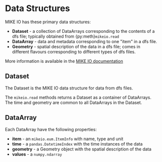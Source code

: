 # Data Structures

MIKE IO has these primary data structures: 

* **Dataset** - a collection of DataArrays corresponding to the contents of a dfs file; typically obtained from {py:meth}`mikeio.read`
* **DataArray** - data and metadata corresponding to one "item" in a dfs file. 
* **Geometry** - spatial description of the data in a dfs file; comes in different flavours corresponding to different types of dfs files.

More information is available in the [MIKE IO documentation](https://dhi.github.io/mikeio/data-structures.html)

## Dataset
The Dataset is the MIKE IO data structure 
for data from dfs files. 

The `mikeio.read` methods returns a Dataset as a container of DataArrays. 
The time and geometry are common to all DataArrays in the Dataset. 


## DataArray
Each DataArray have the following properties:
* **item** - an  `mikeio.eum.ItemInfo` with name, type and unit
* **time** - a `pandas.DatetimeIndex` with the time instances of the data
* **geometry** - a Geometry object with the spatial description of the data
* **values** - a `numpy.ndarray`